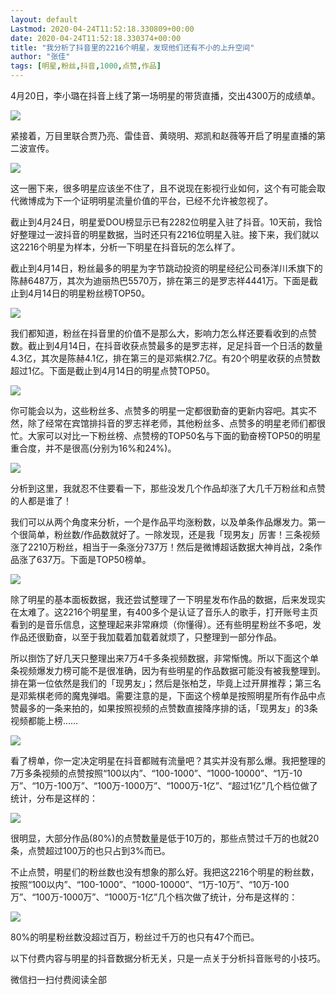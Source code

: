 ```yaml
---
layout: default
Lastmod: 2020-04-24T11:52:18.330809+00:00
date: 2020-04-24T11:52:18.330374+00:00
title: "我分析了抖音里的2216个明星，发现他们还有不小的上升空间"
author: "张佳"
tags: [明星,粉丝,抖音,1000,点赞,作品]
---
```


4月20日，李小璐在抖音上线了第一场明星的带货直播，交出4300万的成绩单。

  

![](https://images.weserv.nl/?url=https%3A//mmbiz.qpic.cn/mmbiz_png/PthiciaUgB1OCBvSZGPZEm1KQuKjbZvJJSu49ctQp4AOTKl6PQTHerEENUZFUoD6FlenibqZ95UunZCxEzb6fuLaw/640%3Fwx_fmt%3Dpng)

紧接着，万目里联合贾乃亮、雷佳音、黄晓明、郑凯和赵薇等开启了明星直播的第二波宣传。

![](https://images.weserv.nl/?url=https%3A//mmbiz.qpic.cn/mmbiz_png/tQO69fPQdGg5VsMOdpFnTEWUnNIibR7MDf59R688f6NZaZzawzb1pREhLR65jT63uE9Tf1xdOeqDebSgbh4raJg/640%3Fwx_fmt%3Dpng)

  

这一圈下来，很多明星应该坐不住了，且不说现在影视行业如何，这个有可能会取代微博成为下一个证明明星流量价值的平台，已经不允许被忽视了。

  

截止到4月24日，明星爱DOU榜显示已有2282位明星入驻了抖音。10天前，我恰好整理过一波抖音的明星数据，当时还只有2216位明星入驻。接下来，我们就以这2216个明星为样本，分析一下明星在抖音玩的怎么样了。

  

截止到4月14日，粉丝最多的明星为字节跳动投资的明星经纪公司泰洋川禾旗下的陈赫6487万，其次为迪丽热巴5570万，排在第三的是罗志祥4441万。下面是截止到4月14日的明星粉丝榜TOP50。  

![](https://images.weserv.nl/?url=https%3A//mmbiz.qpic.cn/mmbiz_png/tQO69fPQdGg5VsMOdpFnTEWUnNIibR7MDOFDhXMWm7a3jpDSP82vJKf4wUicpwiawFLQ8NhrwRiapk7abm4IOp746g/640%3Fwx_fmt%3Dpng)

我们都知道，粉丝在抖音里的价值不是那么大，影响力怎么样还要看收到的点赞数。截止到4月14日，在抖音收获点赞最多的是罗志祥，足足抖音一个日活的数量4.3亿，其次是陈赫4.1亿，排在第三的是邓紫棋2.7亿。有20个明星收获的点赞数超过1亿。下面是截止到4月14日的明星点赞TOP50。

  

![](https://images.weserv.nl/?url=https%3A//mmbiz.qpic.cn/mmbiz_png/tQO69fPQdGg5VsMOdpFnTEWUnNIibR7MDYicqegsibVYY3QjrXkZl3cVc9qlRMvkHfNibDHW5FSlmictALTWS70Ax7A/640%3Fwx_fmt%3Dpng)

你可能会以为，这些粉丝多、点赞多的明星一定都很勤奋的更新内容吧。其实不然，除了经常在宾馆排抖音的罗志祥老师，其他粉丝多、点赞多的明星老师们都很忙。大家可以对比一下粉丝榜、点赞榜的TOP50名与下面的勤奋榜TOP50的明星重合度，并不是很高(分别为16%和24%)。  

![](https://images.weserv.nl/?url=https%3A//mmbiz.qpic.cn/mmbiz_png/tQO69fPQdGg5VsMOdpFnTEWUnNIibR7MDhpwsppMxR1uuicHoHdkWibgo25HMRCtw0iaVFZEDXiaLjBJOuL4bBqhqOw/640%3Fwx_fmt%3Dpng)

分析到这里，我就忍不住要看一下，那些没发几个作品却涨了大几千万粉丝和点赞的人都是谁了！

  

我们可以从两个角度来分析，一个是作品平均涨粉数，以及单条作品爆发力。第一个很简单，粉丝数/作品数就好了。一除发现，还是我「现男友」厉害！三条视频涨了2210万粉丝，相当于一条涨分737万！然后是微博超话数据大神肖战，2条作品涨了637万。下面是TOP50榜单。  

![](https://images.weserv.nl/?url=https%3A//mmbiz.qpic.cn/mmbiz_png/tQO69fPQdGg5VsMOdpFnTEWUnNIibR7MD81Xn7f5p6s27hiaX86MHvvVYic4DD2qAZNbZGpOUFgkNxD4InzDuTt9A/640%3Fwx_fmt%3Dpng)

  

除了明星的基本面板数据，我还尝试整理了一下明星发布作品的数据，后来发现实在太难了。这2216个明星里，有400多个是认证了音乐人的歌手，打开账号主页看到的是音乐信息，这整理起来非常麻烦（你懂得）。还有些明星粉丝不多吧，发作品还很勤奋，以至于我加载着加载着就烦了，只整理到一部分作品。

  

所以捯饬了好几天只整理出来7万4千多条视频数据，非常惭愧。所以下面这个单条视频爆发力榜可能不是很准确，因为有些明星的作品数据可能没有被我整理到。排在第一位依然是我们的「现男友」；然后是张柏芝，毕竟上过开屏推荐；第三名是邓紫棋老师的魔鬼弹唱。需要注意的是，下面这个榜单是按照明星所有作品中点赞最多的一条来拍的，如果按照视频的点赞数直接降序排的话，「现男友」的3条视频都能上榜……  

![](https://images.weserv.nl/?url=https%3A//mmbiz.qpic.cn/mmbiz_png/tQO69fPQdGg5VsMOdpFnTEWUnNIibR7MDDiahibAINklt0X7Z9sTD5L0OAAkE4GodibL6rQlQPGG7mK6qXu3YdFowA/640%3Fwx_fmt%3Dpng)

  

看了榜单，你一定决定明星在抖音都贼有流量吧？其实并没有那么爆。我把整理的7万多条视频的点赞按照“100以内”、“100-1000”、“1000-10000”、“1万-10万”、“10万-100万”、“100万-1000万”、“1000万-1亿”、“超过1亿”几个档位做了统计，分布是这样的：

![](https://images.weserv.nl/?url=https%3A//mmbiz.qpic.cn/mmbiz_png/tQO69fPQdGg5VsMOdpFnTEWUnNIibR7MDX2dxA4KpCLrdp5Z9NTzVosHO6JenLQJapNoBu0n9w2hmGHXVaqibeBw/640%3Fwx_fmt%3Dpng)

  

很明显，大部分作品(80%)的点赞数量是低于10万的，那些点赞过千万的也就20条，点赞超过100万的也只占到3%而已。

  

不止点赞，明星们的粉丝数也没有想象的那么好。我把这2216个明星的粉丝数，按照“100以内”、“100-1000”、“1000-10000”、“1万-10万”、“10万-100万”、“100万-1000万”、“1000万-1亿”几个档次做了统计，分布是这样的：

  

![](https://images.weserv.nl/?url=https%3A//mmbiz.qpic.cn/mmbiz_png/tQO69fPQdGg5VsMOdpFnTEWUnNIibR7MDgWyGbqWXiaeaAR7IAQUAPGSdtyBEcjVVN87cFH7ArfGSjpE0N8wZgHw/640%3Fwx_fmt%3Dpng)

  

80%的明星粉丝数没超过百万，粉丝过千万的也只有47个而已。  

  

以下付费内容与明星的抖音数据分析无关，只是一点关于分析抖音账号的小技巧。

微信扫一扫付费阅读全部

